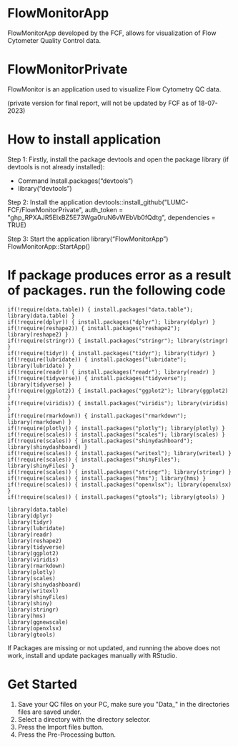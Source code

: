 # FlowMonitorApp
FlowMonitorApp developed by the FCF, allows for visualization of Flow Cytometer Quality Control data. 
# FlowMonitorPrivate
FlowMonitor is an application used to visualize Flow Cytometry QC data. 

(private version for final report, will not be updated by FCF as of 18-07-2023)

# How to install application 
Step 1: Firstly, install the package devtools and open the package library (if devtools is not already installed):
- Command Install.packages(“devtools”)
- library(“devtools”)

Step 2: Install the application 
devtools::install_github("LUMC-FCF/FlowMonitorPrivate", auth_token = "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", dependencies = TRUE) 

Step 3: Start the application 
library(“FlowMonitorApp”)
FlowMonitorApp::StartApp()

# If package produces error as a result of packages. run the following code 
```
if(!require(data.table)) { install.packages("data.table"); library(data.table) }
if(!require(dplyr)) { install.packages("dplyr"); library(dplyr) }
if(!require(reshape2)) { install.packages("reshape2"); library(reshape2) }
if(!require(stringr)) { install.packages("stringr"); library(stringr) }
if(!require(tidyr)) { install.packages("tidyr"); library(tidyr) }
if(!require(lubridate)) { install.packages("lubridate"); library(lubridate) }
if(!require(readr)) { install.packages("readr"); library(readr) }
if(!require(tidyverse)) { install.packages("tidyverse"); library(tidyverse) }
if(!require(ggplot2)) { install.packages("ggplot2"); library(ggplot2) }
if(!require(viridis)) { install.packages("viridis"); library(viridis) }
if(!require(rmarkdown)) { install.packages("rmarkdown"); library(rmarkdown) }
if(!require(plotly)) { install.packages("plotly"); library(plotly) }
if(!require(scales)) { install.packages("scales"); library(scales) }
if(!require(scales)) { install.packages("shinydashboard"); library(shinydashboard) }
if(!require(scales)) { install.packages("writexl"); library(writexl) }
if(!require(scales)) { install.packages("shinyFiles"); library(shinyFiles) }
if(!require(scales)) { install.packages("stringr"); library(stringr) }
if(!require(scales)) { install.packages("hms"); library(hms) }
if(!require(scales)) { install.packages("openxlsx"); library(openxlsx) }
if(!require(scales)) { install.packages("gtools"); library(gtools) }
```
```
library(data.table)
library(dplyr)
library(tidyr)
library(lubridate)
library(readr)
library(reshape2)
library(tidyverse)
library(ggplot2)
library(viridis)
library(rmarkdown)
library(plotly)
library(scales)
library(shinydashboard)
library(writexl)
library(shinyFiles)
library(shiny)
library(stringr)
library(hms)
library(ggnewscale)
library(openxlsx)
library(gtools)
```

If Packages are missing or not updated, and running the above does not work, install and update packages manually with RStudio.

# Get Started 
1. Save your QC files on your PC, make sure you "Data_" in the directories files are saved under. 
2. Select a directory with the directory selector.
3. Press the Import files button.
4. Press the Pre-Processing button.
